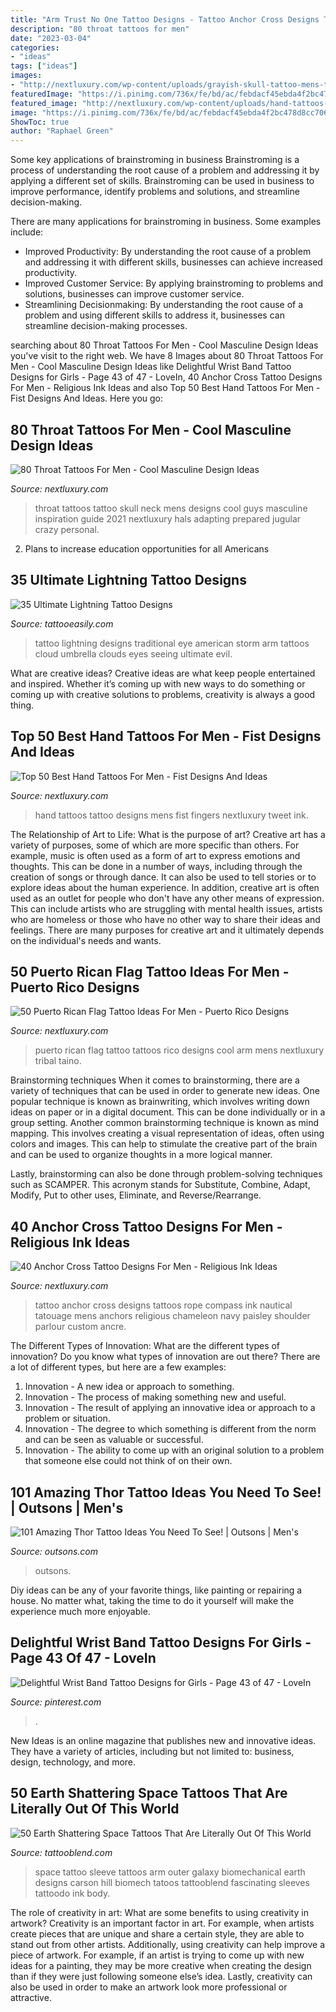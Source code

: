 ```yaml
---
title: "Arm Trust No One Tattoo Designs - Tattoo Anchor Cross Designs Tattoos Rope Compass Ink Nautical Tatouage Mens Anchors Religious Chameleon Navy Paisley Shoulder Parlour Custom Ancre"
description: "80 throat tattoos for men"
date: "2023-03-04"
categories:
- "ideas"
tags: ["ideas"]
images:
- "http://nextluxury.com/wp-content/uploads/grayish-skull-tattoo-mens-throat.jpg"
featuredImage: "https://i.pinimg.com/736x/fe/bd/ac/febdacf45ebda4f2bc478d8cc7062228.jpg"
featured_image: "http://nextluxury.com/wp-content/uploads/hand-tattoos-for-men.jpg"
image: "https://i.pinimg.com/736x/fe/bd/ac/febdacf45ebda4f2bc478d8cc7062228.jpg"
ShowToc: true
author: "Raphael Green"
---
```



Some key applications of brainstroming in business
Brainstroming is a process of understanding the root cause of a problem and addressing it by applying a different set of skills. Brainstroming can be used in business to improve performance, identify problems and solutions, and streamline decision-making.

There are many applications for brainstroming in business. Some examples include: 

- Improved Productivity: By understanding the root cause of a problem and addressing it with different skills, businesses can achieve increased productivity.
- Improved Customer Service: By applying brainstroming to problems and solutions, businesses can improve customer service.
- Streamlining Decisionmaking: By understanding the root cause of a problem and using different skills to address it, businesses can streamline decision-making processes.

	

		
searching about 80 Throat Tattoos For Men - Cool Masculine Design Ideas you've visit to the right web. We have 8 Images about 80 Throat Tattoos For Men - Cool Masculine Design Ideas like Delightful Wrist Band Tattoo Designs for Girls - Page 43 of 47 - LoveIn, 40 Anchor Cross Tattoo Designs For Men - Religious Ink Ideas and also Top 50 Best Hand Tattoos For Men - Fist Designs And Ideas. Here you go:
		
    
## 80 Throat Tattoos For Men - Cool Masculine Design Ideas

<img loading=lazy src="http://nextluxury.com/wp-content/uploads/grayish-skull-tattoo-mens-throat.jpg" onerror="this.onerror=null;this.src='https://tse3.mm.bing.net/th?id=OIP.EuTKRETvB5Dhv2gXq_sRtAHaHa&amp;pid=15.1';" alt="80 Throat Tattoos For Men - Cool Masculine Design Ideas">

_Source: nextluxury.com_

>throat tattoos tattoo skull neck mens designs cool guys masculine inspiration guide 2021 nextluxury hals adapting prepared jugular crazy personal. 

	

2. Plans to increase education opportunities for all Americans 

    
## 35 Ultimate Lightning Tattoo Designs

<img loading=lazy src="http://www.tattooeasily.com/wp-content/uploads/2013/06/143.jpg" onerror="this.onerror=null;this.src='https://tse2.mm.bing.net/th?id=OIP.jVT8htW_RI46AQagEoTrngHaNK&amp;pid=15.1';" alt="35 Ultimate Lightning Tattoo Designs">

_Source: tattooeasily.com_

>tattoo lightning designs traditional eye american storm arm tattoos cloud umbrella clouds eyes seeing ultimate evil. 

	

What are creative ideas?
Creative ideas are what keep people entertained and inspired. Whether it’s coming up with new ways to do something or coming up with creative solutions to problems, creativity is always a good thing.

    
## Top 50 Best Hand Tattoos For Men - Fist Designs And Ideas

<img loading=lazy src="http://nextluxury.com/wp-content/uploads/hand-tattoos-for-men.jpg" onerror="this.onerror=null;this.src='https://tse1.mm.bing.net/th?id=OIP.TEFOXP8xeC7HMuavrzZpfQAAAA&amp;pid=15.1';" alt="Top 50 Best Hand Tattoos For Men - Fist Designs And Ideas">

_Source: nextluxury.com_

>hand tattoos tattoo designs mens fist fingers nextluxury tweet ink. 

	

The Relationship of Art to Life: What is the purpose of art?
Creative art has a variety of purposes, some of which are more specific than others. For example, music is often used as a form of art to express emotions and thoughts. This can be done in a number of ways, including through the creation of songs or through dance. It can also be used to tell stories or to explore ideas about the human experience. In addition, creative art is often used as an outlet for people who don't have any other means of expression. This can include artists who are struggling with mental health issues, artists who are homeless or those who have no other way to share their ideas and feelings. There are many purposes for creative art and it ultimately depends on the individual's needs and wants.

    
## 50 Puerto Rican Flag Tattoo Ideas For Men - Puerto Rico Designs

<img loading=lazy src="http://nextluxury.com/wp-content/uploads/mens-cool-puerto-rican-flag-tattoos.jpg" onerror="this.onerror=null;this.src='https://tse3.mm.bing.net/th?id=OIP.kofbXM34Iki12EpAOs4HxgHaHa&amp;pid=15.1';" alt="50 Puerto Rican Flag Tattoo Ideas For Men - Puerto Rico Designs">

_Source: nextluxury.com_

>puerto rican flag tattoo tattoos rico designs cool arm mens nextluxury tribal taino. 

	

Brainstorming techniques
When it comes to brainstorming, there are a variety of techniques that can be used in order to generate new ideas. One popular technique is known as brainwriting, which involves writing down ideas on paper or in a digital document. This can be done individually or in a group setting.
Another common brainstorming technique is known as mind mapping. This involves creating a visual representation of ideas, often using colors and images. This can help to stimulate the creative part of the brain and can be used to organize thoughts in a more logical manner.

Lastly, brainstorming can also be done through problem-solving techniques such as SCAMPER. This acronym stands for Substitute, Combine, Adapt, Modify, Put to other uses, Eliminate, and Reverse/Rearrange.

    
## 40 Anchor Cross Tattoo Designs For Men - Religious Ink Ideas

<img loading=lazy src="http://nextluxury.com/wp-content/uploads/retro-anchor-cross-shaded-mens-black-and-grey-ink-arm-tattoo-designs.jpg" onerror="this.onerror=null;this.src='https://tse1.mm.bing.net/th?id=OIP.2myCXeezgdqRk1wMG5DvsgAAAA&amp;pid=15.1';" alt="40 Anchor Cross Tattoo Designs For Men - Religious Ink Ideas">

_Source: nextluxury.com_

>tattoo anchor cross designs tattoos rope compass ink nautical tatouage mens anchors religious chameleon navy paisley shoulder parlour custom ancre. 

	

The Different Types of Innovation: What are the different types of innovation?
Do you know what types of innovation are out there? There are a lot of different types, but here are a few examples: 
1. Innovation - A new idea or approach to something. 
2. Innovation - The process of making something new and useful. 
3. Innovation - The result of applying an innovative idea or approach to a problem or situation. 
4. Innovation - The degree to which something is different from the norm and can be seen as valuable or successful. 
5. Innovation - The ability to come up with an original solution to a problem that someone else could not think of on their own.

    
## 101 Amazing Thor Tattoo Ideas You Need To See! | Outsons | Men&#039;s

<img loading=lazy src="https://outsons.com/wp-content/uploads/2021/02/2021-02-03-23.02.44-2501017695555086441_thortattoo-1024x1024.jpg" onerror="this.onerror=null;this.src='https://tse3.mm.bing.net/th?id=OIP.rxNeJoKfx_McNKfp_fjXegHaHa&amp;pid=15.1';" alt="101 Amazing Thor Tattoo Ideas You Need To See! | Outsons | Men&#039;s">

_Source: outsons.com_

>outsons. 

	

Diy ideas can be any of your favorite things, like painting or repairing a house. No matter what, taking the time to do it yourself will make the experience much more enjoyable.

    
## Delightful Wrist Band Tattoo Designs For Girls - Page 43 Of 47 - LoveIn

<img loading=lazy src="https://i.pinimg.com/736x/fe/bd/ac/febdacf45ebda4f2bc478d8cc7062228.jpg" onerror="this.onerror=null;this.src='https://tse1.mm.bing.net/th?id=OIP.DyQrEpBpggDROO8fm4JeEgAAAA&amp;pid=15.1';" alt="Delightful Wrist Band Tattoo Designs for Girls - Page 43 of 47 - LoveIn">

_Source: pinterest.com_

>. 

	

New Ideas is an online magazine that publishes new and innovative ideas. They have a variety of articles, including but not limited to: business, design, technology, and more.

    
## 50 Earth Shattering Space Tattoos That Are Literally Out Of This World

<img loading=lazy src="https://tattooblend.com/wp-content/uploads/2015/11/biomechanical-space-tattoo.jpg" onerror="this.onerror=null;this.src='https://tse4.mm.bing.net/th?id=OIP.tpN-FSwdX8w6a4PiI--r1gHaLo&amp;pid=15.1';" alt="50 Earth Shattering Space Tattoos That Are Literally Out Of This World">

_Source: tattooblend.com_

>space tattoo sleeve tattoos arm outer galaxy biomechanical earth designs carson hill biomech tatoos tattooblend fascinating sleeves tattoodo ink body. 

	

The role of creativity in art: What are some benefits to using creativity in artwork?
Creativity is an important factor in art. For example, when artists create pieces that are unique and share a certain style, they are able to stand out from other artists. Additionally, using creativity can help improve a piece of artwork. For example, if an artist is trying to come up with new ideas for a painting, they may be more creative when creating the design than if they were just following someone else’s idea. Lastly, creativity can also be used in order to make an artwork look more professional or attractive.

